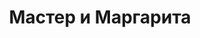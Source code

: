 ---
layout: card_flex_nav
lang: RU
title:  Мастер и Маргарита
isbn: 9785171491758
cover: /assets/images/RU/MM_RU_009_front.jpg
bcover: /assets/images/RU/MM_RU_009_back.jpg
pubyr: 2022
editor: Ed. Издателъство Аст Москва
acqdt: 01/2023
acqplace: eBay (continent.shop/Düsseldorf)
contrib: P
---